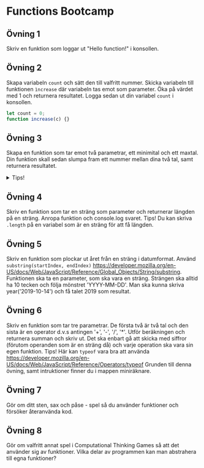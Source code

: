 # Functions Bootcamp

## Övning 1

Skriv en funktion som loggar ut "Hello function!" i konsollen.

## Övning 2

Skapa variabeln `count` och sätt den till valfritt nummer. Skicka variabeln till funktionen `ìncrease` där variabeln tas emot som parameter. Öka på värdet med 1 och returnera resultatet. Logga sedan ut din variabel `count` i konsollen.

```javascript
let count = 0;
function increase(c) {}
```

## Övning 3

Skapa en funktion som tar emot två parametrar, ett minimital och ett maxtal. Din funktion skall sedan slumpa fram ett nummer mellan dina två tal, samt returnera resultatet.

<details>
<summary>Tips!</summary>
Math.floor(Math.random() * 6 + 1) kommer slumpa fram ett tal mellan 1 och 6.
</details>

## Övning 4

Skriv en funktion som tar en sträng som parameter och returnerar längden på en sträng.
Anropa funktion och console.log svaret. Tips! Du kan skriva `.length` på en variabel som är en sträng för att få längden.

## Övning 5

Skriv en funktion som plockar ut året från en sträng i datumformat. Använd `substring(startIndex, endIndex)` https://developer.mozilla.org/en-US/docs/Web/JavaScript/Reference/Global_Objects/String/substring.
Funktionen ska ta en parameter, som ska vara en sträng. Strängen ska alltid ha 10 tecken och följa mönstret 'YYYY-MM-DD'. Man ska kunna skriva year('2019-10-14') och få talet 2019 som resultat.

## Övning 6

Skriv en funktion som tar tre parametrar. De första två är två tal och den sista är en operator d.v.s antingen '+', '-', '/', '\*'.
Utför beräkningen och returnera summan och skriv ut. Det ska enbart gå att skicka med siffror (förutom operanden som är en sträng då) och varje operation ska vara sin egen funktion.
Tips! Här kan `typeof` vara bra att använda https://developer.mozilla.org/en-US/docs/Web/JavaScript/Reference/Operators/typeof
Grunden till denna övning, samt intruktioner finner du i mappen miniräknare.

## Övning 7

Gör om ditt sten, sax och påse - spel så du använder funktioner och försöker återanvända kod.

## Övning 8

Gör om valfritt annat spel i Computational Thinking Games så att det använder sig av funktioner. Vilka delar av programmen kan man abstrahera till egna funktioner?
